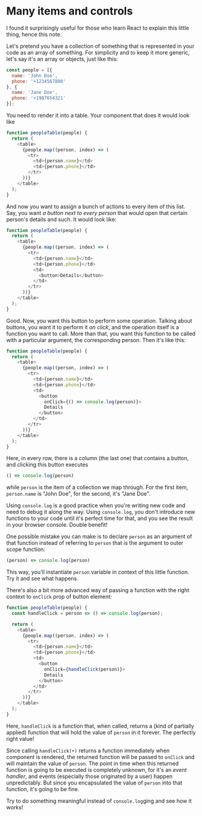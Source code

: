 # Many items and controls

I found it surprisingly useful for those who learn React to
explain this little thing, hence this note.

Let's pretend you have a collection of something that is
represented in your code as an array of something. For
simplicity and to keep it more generic, let's say it's an array
or objects, just like this:

```javascript
const people = [{
  name: 'John Doe',
  phone: '+1234567890'
}, {
  name: 'Jane Doe',
  phone: '+1987654321'
}];
```

You need to render it into a table. Your component that does it
would look like

```javascript
function peopleTable(people) {
  return (
    <table>
      {people.map((person, index) => (
        <tr>
          <td>{person.name}</td>
          <td>{person.phone}</td>
        </tr>
      ))}
    </table>
  );
}
```

And now you want to assign a bunch of actions to every item of
this list. Say, you want _a button next to every person_ that
would open that certain person's details and such. It would look
like:

```javascript
function peopleTable(people) {
  return (
    <table>
      {people.map((person, index) => (
        <tr>
          <td>{person.name}</td>
          <td>{person.phone}</td>
          <td>
            <button>Details</button>
          </td>
        </tr>
      ))}
    </table>
  );
}
```

Good. Now, you want this button to perform some operation.
Talking about buttons, you want it to perform it _on click_, and
the operation itself is a function you want to call. More than
that, you want this function to be called with a particular
argument, the corresponding person. Then it's like this:

```javascript
function peopleTable(people) {
  return (
    <table>
      {people.map((person, index) => (
        <tr>
          <td>{person.name}</td>
          <td>{person.phone}</td>
          <td>
            <button
              onClick={() => console.log(person)}>
              Details
            </button>
          </td>
        </tr>
      ))}
    </table>
  );
}
```

Here, in every row, there is a column (the last one) that contains a button, and clicking this button executes

```javascript
() => console.log(person)
```

while `person` is the item of a collection we map through. For
the first item, `person.name` is "John Doe", for the second, it's
"Jane Doe".

Using `console.log` is a good practice when you're writing new
code and need to debug it along the way. Using `console.log`, you
don't introduce new functions to your code until it's perfect
time for that, and you see the result in your browser console.
Double benefit!

One possible mistake you can make is to declare `person` as an
argument of that function instead of referring to `person` that
is the argument to outer scope function:

```javascript
(person) => console.log(person)
```

This way, you'll instantiate `person` variable in context of this
little function. Try it and see what happens.

There's also a bit more advanced way of passing a function with
the right context to `onClick` prop of button element:

```javascript
function peopleTable(people) {
  const handleClick = person => () => console.log(person);

  return (
    <table>
      {people.map((person, index) => (
        <tr>
          <td>{person.name}</td>
          <td>{person.phone}</td>
          <td>
            <button
              onClick={handleClick(person)}>
              Details
            </button>
          </td>
        </tr>
      ))}
    </table>
  );
}
```

Here, `handleClick` is a function that, when called, returns a
(kind of partially applied) function that will hold the value of
`person` in it forever. The perfectly right value!

Since calling `handleClick(•)` returns a function immediately when
component is rendered, the returned function will be passed to
`onClick` and will maintain the value of `person`. The point in
time when this returned function is going to be executed is
completely unknown, for it's an _event handler_, and events
(especially those originated by a user) happen unpredictably. But
since you encapsulated the value of `person` into that function,
it's going to be fine.

Try to do something meaningful instead of `console.log`ging and
see how it works!
